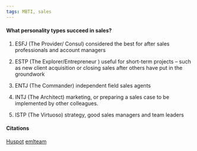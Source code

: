 ```yaml
---
tags: MBTI, sales
---
```


#### What personality types succeed in sales?

1.  ESFJ (The Provider/ Consul)
considered the best for after sales professionals and account managers

2.  ESTP (The Explorer/Entrepreneur )
useful for short-term projects – such as new client acquisition or closing sales after others have put in the groundwork

3.  ENTJ (The Commander)
independent field sales agents

4.  INTJ (The Architect)
marketing, or preparing a sales case to be implemented by other colleagues.

5.  ISTP (The Virtuoso)
strategy, good sales managers and team leaders

#### Citations
[Huspot](https://blog.hubspot.com/sales/manage-salespeople-myers-briggs)
[emlteam](https://blog.emlteam.com/sales-personality-myers-briggs-test/)